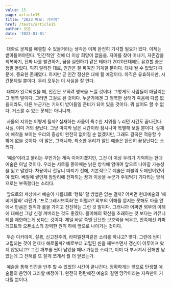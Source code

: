 ```yaml
---
value: 15
page: article15
title: "2023 메모: 기꺼이"
href: /texts/article15
author: 오은
date: '2023-01-01'
---
```

&nbsp;대화로 문제를 해결할 수 있을거라는 생각은 이제 완전히 기각할 필요가 있다. 이제는 받아들여야한다. ‘인간적인’ 것에 더 이상 희망이 없음을. 자아를 찾아 떠나기, 자존감을 회복하기, 진짜 나를 발견하기, 꿈을 실현하기 같은 테마가 2020년대에도 유효할 줄은 정말 몰랐다. 익히 알려진 대로, 인간은 잘 짜여진 기계일 뿐이다. 대체 될 수 없었기 때문에, 중요한 존재였다. 하지만 곧 인간 정신은 대체 될 예정이다. 아직은 유효하지만, 시간문제일 뿐이다. 우리 모두는 이 사실을 잘 안다. 

&nbsp;대체가 완료되었을 때, 인간은 오히려 행복을 느낄 것이다. 그렇게도 사람들이 매달리는 그 행복 말이다. 그러면 그걸로 된 것이다. 누군가에겐 그 행복한 상태가 죽음에 다름 없을지라도, 다른 누군가는 기꺼이 받아들일 준비가 되어 있을 것이다. 뭐 싫어도 할 수 없다. 거스를 수 있는 문제는 아니니까. 

&nbsp;사물의 지위는 어떻게 될까? 실재하는 사물이 특수한 지위를 누리던 시간도 끝나간다. 사실, 이미 거의 끝났다. 그냥 마지막 남은 시간이라 잠시나마 특별해 보일 뿐이다. 실재에 애착을 보이는 우리의 증상이 완전히 없어질 순 없겠지만, 그래도 결국은 적응할 수 밖에 없을 것이다. 이 말은, 그러니까, 최소한 우리가 알던 예술은 완전히 끝장난다는 소리다.

&nbsp;‘예술’이라고 불리는 무언가는 계속 이어지겠지만, 그건 더 이상 우리가 기억하는 현대예술은 아닐 것이다. 우리는 서로를 옭아매는 낡은 방식에 얽매여 앞으로 나아갈 가능성을 잃고 말았다. 차용이니 전유니 따지기 전에, 기본적으로 예술은 퍼블릭 도메인이었어야 했다. 베일에 쌓인채 암암리에 전파되는 꿈과 이상을 누군가 주워먹기 기다리는 방식으로는 부족했다는 소리다.

&nbsp;앞으로의 세상에서 예술이 나름대로 ‘행복’ 할 방법은 없는 걸까? 어쩌면 현대예술의 ‘헤비메탈화’ 라던가, ‘프로그레시브록화’는 어떨까? 외부의 이해를 얻지는 못해도 마을 안에서 만큼은 원칙과 룰을 가지고 전진하는 그런 것 말이다. 그러니까 어쩌면 외부의 이해에 대해선 그냥 신경 꺼버리는 것도 좋겠다. 몰이해의 확산을 초래하는 것 보다는 커뮤니티를 제한하는게 낫다는 것이다. 제일 바깥 쪽엔 단단한 보호막을 씌우고, 안쪽에선 카피레프트와 오픈소스의 강력한 원칙 하에 앞으로 나아가는 것이다.

&nbsp;무슨 아카데미, 살롱, 신고전주의, 라파엘전파같은 소리를 하냐고? 맞다. 그런데 씬이 고립되는 것이 언제나 해로울까? 예로부터 고립된 씬을 깨부수면서 갱신이 이루어져 왔지 않았냐고? 그건 깨부술 씬이 남았을 때나 가능한 소리고, 이미 다 부서져서 잔해만 남았는데 그 잔해를 또 잘게 쪼개서 뭘 더 얻겠는가.

&nbsp;예술을 통해 인간을 반추 할 수 있었던 시간이 끝나간다. 정확하게는 앞으로 탄생할 예술들의 운명이 그러할 예정이다. 완전히 평탄해진 예술의 길엔 망각이라는 지옥만이 기다릴 뿐이다.